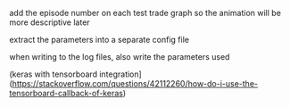 add the episode number on each test trade graph so the animation will be more descriptive later

extract the parameters into a separate config file

when writing to the log files, also write the parameters used

(keras with tensorboard integration](https://stackoverflow.com/questions/42112260/how-do-i-use-the-tensorboard-callback-of-keras)